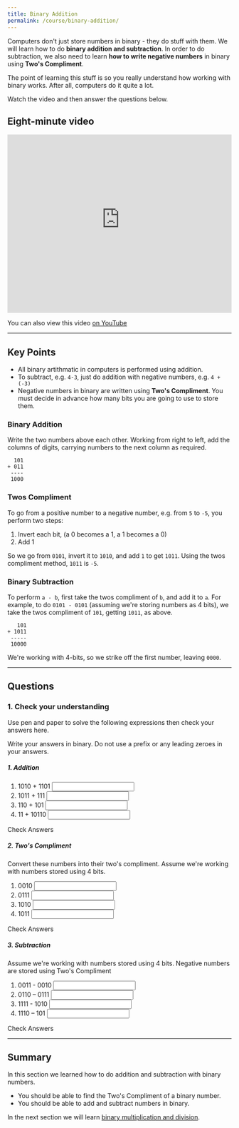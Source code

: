 ```yaml
---
title: Binary Addition
permalink: /course/binary-addition/
---
```


Computers don't just store numbers in binary - they do stuff with them. We will learn how to do **binary addition and subtraction**. In order to do subtraction, we also need to learn **how to write negative numbers** in binary using **Two's Compliment**.

The point of learning this stuff is so you really understand how working with binary works. After all, computers do it quite a lot. 

Watch the video and then answer the questions below.

## Eight-minute video

<iframe width="100%" height="400px" src="https://www.youtube-nocookie.com/embed/W1Nh6ZFgWwU" frameborder="0" allow="accelerometer; autoplay; encrypted-media; gyroscope; picture-in-picture" allowfullscreen></iframe>

You can also view this video [on YouTube](https://youtu.be/W1Nh6ZFgWwU)

---

## Key Points

* All binary artithmatic in computers is performed using addition.
* To subtract, e.g. `4-3`, just do addition with negative numbers, e.g. `4 + (-3)`
* Negative numbers in binary are written using **Two's Compliment**. You must decide in advance how many bits you are going to use to store them.

### Binary Addition

Write the two numbers above each other. Working from right to left, add the columns of digits, carrying numbers to the next column as required.

      101
    + 011
     ----
     1000

### Twos Compliment

To go from a positive number to a negative number, e.g. from `5` to `-5`, you perform two steps:

1. Invert each bit, (a 0 becomes a 1, a 1 becomes a 0)
2. Add 1

So we go from `0101`, invert it to `1010`, and add `1` to get `1011`. Using the twos compliment method, `1011` is `-5`.

### Binary Subtraction

To perform `a - b`, first take the twos compliment of `b`, and add it to `a`. For example, to do `0101 - 0101` (assuming we're storing numbers as 4 bits), we take the twos compliment of `101`, getting `1011`, as above.

       101
    + 1011
     -----
     10000

We're working with 4-bits, so we strike off the first number, leaving `0000`.

---

## Questions

### 1. Check your understanding

Use pen and paper to solve the following expressions then check your answers here.

Write your answers in binary. Do not use a prefix or any leading zeroes in your answers.

##### 1. Addition

1. <label for ="q11">1010 + 1101</label> <input type="text" id="q11" data-answer="10111"/> <span id="q11c" style="display:inline-block"></span>
2. <label for ="q12">1011 + 111</label> <input type="text" id="q12" data-answer="10010"/> <span id="q12c" style="display:inline-block"></span>
2. <label for ="q13">110 + 101</label> <input type="text" id="q13" data-answer="1011"/> <span id="q13c" style="display:inline-block"></span>
3. <label for ="q14">11 + 10110</label> <input type="text" id="q14" data-answer="11001"/> <span id="q14c" style="display:inline-block"></span>

<a class="btn btn-primary" type="submit" onClick="checkAnswers('q1')">Check Answers</a>
<script src="/assets/check.js"></script>

##### 2. Two's Compliment

Convert these numbers into their two's compliment. Assume we're working with numbers stored using 4 bits. 

1. <label for ="q31">0010</label> <input type="text" id="q31" data-answer="1110"/> <span id="q31c" style="display:inline-block"></span>
2. <label for ="q32">0111</label> <input type="text" id="q32" data-answer="1001"/> <span id="q32c" style="display:inline-block"></span>
3. <label for ="q33">1010</label> <input type="text" id="q33" data-answer="0110"/> <span id="q33c" style="display:inline-block"></span>
4. <label for ="q34">1011</label> <input type="text" id="q34" data-answer="0101"/> <span id="q34c" style="display:inline-block"></span>

<a class="btn btn-primary" type="submit" onClick="checkAnswers('q3')">Check Answers</a>


##### 3. Subtraction

Assume we're working with numbers stored using 4 bits. Negative numbers are stored using Two's Compliment

1. <label for ="q21">0011 - 0010</label> <input type="text" id="q21" data-answer=""/> <span id="q21c" style="display:inline-block"></span>
2. <label for ="q22">0110 – 0111</label> <input type="text" id="q22" data-answer=""/> <span id="q22c" style="display:inline-block"></span>
3. <label for ="q23">1111 - 1010</label> <input type="text" id="q23" data-answer=""/> <span id="q23c" style="display:inline-block"></span>
4. <label for ="q24">1110 – 101</label> <input type="text" id="q24" data-answer=""/> <span id="q24c" style="display:inline-block"></span>

<a class="btn btn-primary" type="submit" onClick="checkAnswers('q2')">Check Answers</a>


---

## Summary

In this section we learned how to do addition and subtraction with binary numbers.

* You should be able to find the Two's Compliment of a binary number.
* You should be able to add and subtract numbers in binary.

In the next section we will learn [binary multiplication and division](../binary-multiplication/).